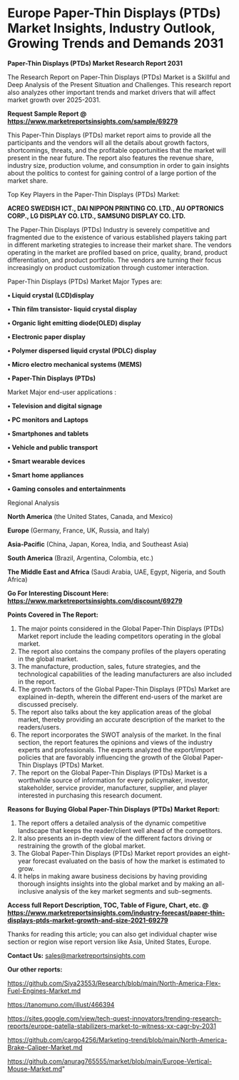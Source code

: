 # Europe Paper-Thin Displays (PTDs) Market Insights, Industry Outlook, Growing Trends and Demands 2031

<strong>Paper-Thin Displays (PTDs) Market Research Report 2031</strong>

The Research Report on Paper-Thin Displays (PTDs) Market is a Skillful and Deep Analysis of the Present Situation and Challenges. This research report also analyzes other important trends and market drivers that will affect market growth over 2025-2031.

<strong>Request Sample Report @ <a href=https://www.marketreportsinsights.com/sample/69279>https://www.marketreportsinsights.com/sample/69279</a></strong>

This Paper-Thin Displays (PTDs) market report aims to provide all the participants and the vendors will all the details about growth factors, shortcomings, threats, and the profitable opportunities that the market will present in the near future. The report also features the revenue share, industry size, production volume, and consumption in order to gain insights about the politics to contest for gaining control of a large portion of the market share.

Top Key Players in the Paper-Thin Displays (PTDs) Market:

<strong>ACREO SWEDISH ICT., DAI NIPPON PRINTING CO. LTD., AU OPTRONICS CORP., LG DISPLAY CO. LTD., SAMSUNG DISPLAY CO. LTD.</strong>

The Paper-Thin Displays (PTDs) Industry is severely competitive and fragmented due to the existence of various established players taking part in different marketing strategies to increase their market share. The vendors operating in the market are profiled based on price, quality, brand, product differentiation, and product portfolio. The vendors are turning their focus increasingly on product customization through customer interaction.

Paper-Thin Displays (PTDs) Market Major Types are:

<strong>• Liquid crystal (LCD)display

• Thin film transistor- liquid crystal display

• Organic light emitting diode(OLED) display

• Electronic paper display

• Polymer dispersed liquid crystal (PDLC) display

• Micro electro mechanical systems (MEMS)

• Paper-Thin Displays (PTDs)</strong>

Market Major end-user applications :

<strong>• Television and digital signage

• PC monitors and Laptops

• Smartphones and tablets

• Vehicle and public transport

• Smart wearable devices

• Smart home appliances

• Gaming consoles and entertainments</strong>

Regional Analysis

</u><strong><b>North America</b></strong> (the United States, Canada, and Mexico)

<strong><b>Europe </b></strong>(Germany, France, UK, Russia, and Italy)

<strong><b>Asia-Pacific</b></strong> (China, Japan, Korea, India, and Southeast Asia)

<strong><b>South America</b></strong> (Brazil, Argentina, Colombia, etc.)

<strong><b>The Middle East and Africa</b></strong> (Saudi Arabia, UAE, Egypt, Nigeria, and South Africa)

<strong>Go For Interesting Discount Here: <a href=https://www.marketreportsinsights.com/discount/69279>https://www.marketreportsinsights.com/discount/69279</a></strong>

<strong>Points Covered in The Report:</strong>
<ol>
  <li>The major points considered in the Global Paper-Thin Displays (PTDs) Market report include the leading competitors operating in the global market.</li>
  <li>The report also contains the company profiles of the players operating in the global market.</li>
  <li>The manufacture, production, sales, future strategies, and the technological capabilities of the leading manufacturers are also included in the report.</li>
  <li>The growth factors of the Global Paper-Thin Displays (PTDs) Market are explained in-depth, wherein the different end-users of the market are discussed precisely.</li>
  <li>The report also talks about the key application areas of the global market, thereby providing an accurate description of the market to the readers/users.</li>
  <li>The report incorporates the SWOT analysis of the market. In the final section, the report features the opinions and views of the industry experts and professionals. The experts analyzed the export/import policies that are favorably influencing the growth of the Global Paper-Thin Displays (PTDs) Market.</li>
  <li>The report on the Global Paper-Thin Displays (PTDs) Market is a worthwhile source of information for every policymaker, investor, stakeholder, service provider, manufacturer, supplier, and player interested in purchasing this research document.</li>
</ol>
<strong>Reasons for Buying Global Paper-Thin Displays (PTDs) Market Report:</strong>

<ol>
  <li>The report offers a detailed analysis of the dynamic competitive landscape that keeps the reader/client well ahead of the competitors.</li>
  <li>It also presents an in-depth view of the different factors driving or restraining the growth of the global market.</li>
  <li>The Global Paper-Thin Displays (PTDs) Market report provides an eight-year forecast evaluated on the basis of how the market is estimated to grow.</li>
  <li>It helps in making aware business decisions by having providing thorough insights insights into the global market and by making an all-inclusive analysis of the key market segments and sub-segments.</li>
</ol>
<strong>Access full Report Description, TOC, Table of Figure, Chart, etc. @ <a href=https://www.marketreportsinsights.com/industry-forecast/paper-thin-displays-ptds-market-growth-and-size-2021-69279>https://www.marketreportsinsights.com/industry-forecast/paper-thin-displays-ptds-market-growth-and-size-2021-69279</a></strong>


Thanks for reading this article; you can also get individual chapter wise section or region wise report version like Asia, United States, Europe.

<strong>Contact Us:</strong>
sales@marketreportsinsights.com

<strong>Our other reports:</strong>

<a href=https://github.com/Siya23553/Research/blob/main/North-America-Flex-Fuel-Engines-Market.md>https://github.com/Siya23553/Research/blob/main/North-America-Flex-Fuel-Engines-Market.md</a>

<a href=https://tanomuno.com/illust/466394>https://tanomuno.com/illust/466394</a>

<a href=https://sites.google.com/view/tech-quest-innovators/trending-research-reports/europe-patella-stabilizers-market-to-witness-xx-cagr-by-2031>https://sites.google.com/view/tech-quest-innovators/trending-research-reports/europe-patella-stabilizers-market-to-witness-xx-cagr-by-2031</a>

<a href=https://github.com/cargo4256/Marketing-trend/blob/main/North-America-Brake-Caliper-Market.md>https://github.com/cargo4256/Marketing-trend/blob/main/North-America-Brake-Caliper-Market.md</a>

<a href=https://github.com/anurag765555/market/blob/main/Europe-Vertical-Mouse-Market.md>https://github.com/anurag765555/market/blob/main/Europe-Vertical-Mouse-Market.md</a>"
